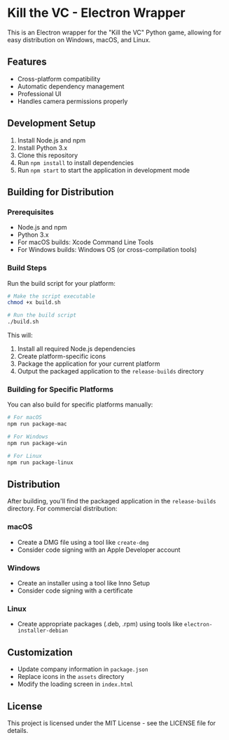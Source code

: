 # Kill the VC - Electron Wrapper

This is an Electron wrapper for the "Kill the VC" Python game, allowing for easy distribution on Windows, macOS, and Linux.

## Features

- Cross-platform compatibility
- Automatic dependency management
- Professional UI
- Handles camera permissions properly

## Development Setup

1. Install Node.js and npm
2. Install Python 3.x
3. Clone this repository
4. Run `npm install` to install dependencies
5. Run `npm start` to start the application in development mode

## Building for Distribution

### Prerequisites

- Node.js and npm
- Python 3.x
- For macOS builds: Xcode Command Line Tools
- For Windows builds: Windows OS (or cross-compilation tools)

### Build Steps

Run the build script for your platform:

```bash
# Make the script executable
chmod +x build.sh

# Run the build script
./build.sh
```

This will:
1. Install all required Node.js dependencies
2. Create platform-specific icons
3. Package the application for your current platform
4. Output the packaged application to the `release-builds` directory

### Building for Specific Platforms

You can also build for specific platforms manually:

```bash
# For macOS
npm run package-mac

# For Windows
npm run package-win

# For Linux
npm run package-linux
```

## Distribution

After building, you'll find the packaged application in the `release-builds` directory. For commercial distribution:

### macOS
- Create a DMG file using a tool like `create-dmg`
- Consider code signing with an Apple Developer account

### Windows
- Create an installer using a tool like Inno Setup
- Consider code signing with a certificate

### Linux
- Create appropriate packages (.deb, .rpm) using tools like `electron-installer-debian`

## Customization

- Update company information in `package.json`
- Replace icons in the `assets` directory
- Modify the loading screen in `index.html`

## License

This project is licensed under the MIT License - see the LICENSE file for details.
